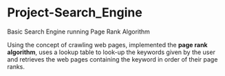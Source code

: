 # Project-Search_Engine
Basic Search Engine running Page Rank Algorithm

Using the concept of crawling web pages, implemented the **page rank algorithm**, uses a lookup table to look-up the keywords given by the user and retrieves the web pages containing the keyword in order of their page ranks.
